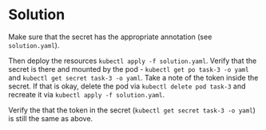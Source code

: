# Solution 

Make sure that the secret has the appropriate annotation (see `solution.yaml`).

Then deploy the resources `kubectl apply -f solution.yaml`. Verify that the secret is there and mounted by the pod - `kubectl get po task-3 -o yaml` and `kubectl get secret task-3 -o yaml`. Take a note of the token inside the secret. If that is okay, delete the pod via `kubectl delete pod task-3` and recreate it via `kubectl apply -f solution.yaml`.

Verify the that the token in the secret (`kubectl get secret task-3 -o yaml`) is still the same as above.